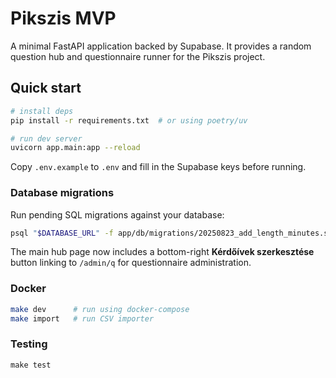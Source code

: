 # Pikszis MVP

A minimal FastAPI application backed by Supabase.  It provides a random question hub and questionnaire runner for the Pikszis project.

## Quick start

```bash
# install deps
pip install -r requirements.txt  # or using poetry/uv

# run dev server
uvicorn app.main:app --reload
```

Copy `.env.example` to `.env` and fill in the Supabase keys before running.

### Database migrations

Run pending SQL migrations against your database:

```bash
psql "$DATABASE_URL" -f app/db/migrations/20250823_add_length_minutes.sql
```

The main hub page now includes a bottom-right **Kérdőívek szerkesztése** button linking to `/admin/q` for questionnaire administration.

### Docker

```bash
make dev      # run using docker-compose
make import   # run CSV importer
```

### Testing

```
make test
```